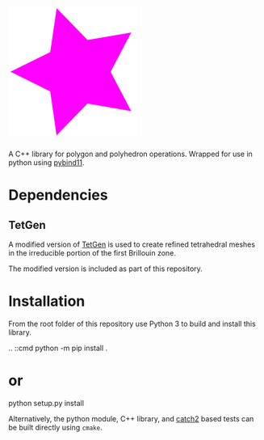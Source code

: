 # ![polystar]
A C++ library for polygon and polyhedron operations.
Wrapped for use in python using [pybind11](https://github.com/pybind/pybind11).

[polystar]: https://raw.githubusercontent.com/g5t/polystar/master/polystar.svg

# Dependencies
## TetGen
A modified version of [TetGen](http://tetgen.org) is used to create
refined tetrahedral meshes in the irreducible portion of the first Brillouin
zone.

The modified version is included as part of this repository.

# Installation
From the root folder of this repository use Python 3 to build and install this library.

.. ::cmd
  python -m pip install .
  # or 
  python setup.py install

Alternatively, the python module, C++ library, and [catch2](https://github.com/catchorg/Catch2) based tests can be built directly using `cmake`.
